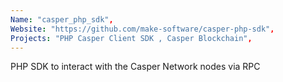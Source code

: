 ```yaml
---
Name: "casper_php_sdk",
Website: "https://github.com/make-software/casper-php-sdk",
Projects: "PHP Casper Client SDK , Casper Blockchain",
---
```

<!--lang:en--> 
PHP SDK to interact with the Casper Network nodes via RPC
<!--lang:es--] 
test
<!--lang:de--] 
test
<!--lang:fr--] 
test
<!--lang:pl--] 
test
<!--lang:uk--] 
test
[!--lang:*-->  
